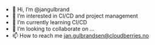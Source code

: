 - 👋 Hi, I’m @jangulbrand
- 👀 I’m interested in CI/CD and project management
- 🌱 I’m currently learning CI/CD
- 💞️ I’m looking to collaborate on ...
- 📫 How to reach me jan.gulbrandsen@cloudberries.no

<!---
jangulbrand/jangulbrand is a ✨ special ✨ repository because its `README.md` (this file) appears on your GitHub profile.
You can click the Preview link to take a look at your changes.
--->
